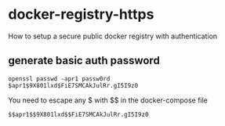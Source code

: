 # docker-registry-https
How to setup a secure public docker registry with authentication


## generate basic auth password

```plaintext
openssl passwd -apr1 passw0rd
$apr1$9X801lxd$FiE7SMCAkJulRr.gI5I9z0
```

You need to escape any $ with $$ in the docker-compose file
```plaintext
$$apr1$$9X801lxd$$FiE7SMCAkJulRr.gI5I9z0
```


